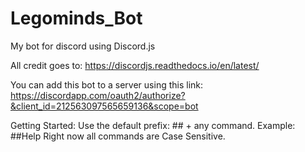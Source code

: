 # Legominds_Bot
My bot for discord using Discord.js

All credit goes to: https://discordjs.readthedocs.io/en/latest/

You can add this bot to a server using this link:
  https://discordapp.com/oauth2/authorize?&client_id=212563097565659136&scope=bot
  
  Getting Started:
    Use the default prefix: ## + any command. Example: ##Help
    Right now all commands are Case Sensitive.
